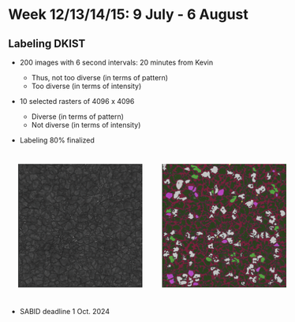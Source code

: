 <style>
        .image-row {
            display: flex;
            justify-content: space-around; /* Distribute space around the images */
            margin: 20px 0;
        }
        .image-row img {
            width: 50%; /* Adjust the width as needed */
            height: auto;
            margin: 20px; /* Optional: space between images */
        }
    </style>

<h1>Week 12/13/14/15: 9 July - 6 August</h1>

## Labeling DKIST

- 200 images with 6 second intervals: 20 minutes from Kevin
    - Thus, not too diverse (in terms of pattern)
    - Too diverse (in terms of intensity)

- 10 selected rasters of 4096 x 4096
    - Diverse (in terms of pattern)
    - Not diverse (in terms of intensity)

- Labeling 80% finalized

<div class="image-row">
        <img src="resources/week_12/images.gif" alt="Image 1">
        <img src="resources/week_12/masks.gif" alt="Image 1">
</div>

- SABID deadline 1 Oct. 2024

